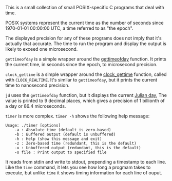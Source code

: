 This is a small collection of small POSIX-specific C programs that
deal with time.

POSIX systems represent the current time as the number of seconds
since 1970-01-01 00:00:00 UTC, a time referred to as "the epoch".

The displayed precision for any of these programs does not imply that
it's actually that accurate.  The time to run the program and display
the output is likely to exceed one microsecond.

`gettimeofday` is a simple wrapper around the
[gettimeofday](http://linuxmanpages.com/man2/gettimeofday.2.php)
function.  It prints the current time, in seconds since the epoch,
to microsecond precision.

`clock_gettime` is a simple wrapper around the
[clock_gettime](http://linuxmanpages.com/man3/clock_gettime.3.php)
function, called with `CLOCK_REALTIME`.  It's similar to
`gettimeofday`, but it prints the current time to nanosecond precision.

`jd` uses the `gettimeofday` function, but it displays the current
[Julian day](http://en.wikipedia.org/wiki/Julian_day),  The value is
printed to 9 decimal places, which gives a precision of 1 billionth
of a day or 86.4 microseconds.

`timer` is more complex.  `timer -h` shows the following help message:

    Usage: ./timer [options]
        -a : Absolute time (default is zero-based)
        -b : Buffered output (default is unbuffered)
        -h : Help (show this message and exit)
        -z : Zero-based time (redundant, this is the default)
        -u : Unbuffered output (redundant, this is the default)
        -o file : Print output to specified file

It reads from stdin and write to stdout, prepending a timestamp to
each line.  Like the `time` command, it lets you see how long a progmam
takes to execute, but unlike `time` it shows timing information for
each line of ouput.
